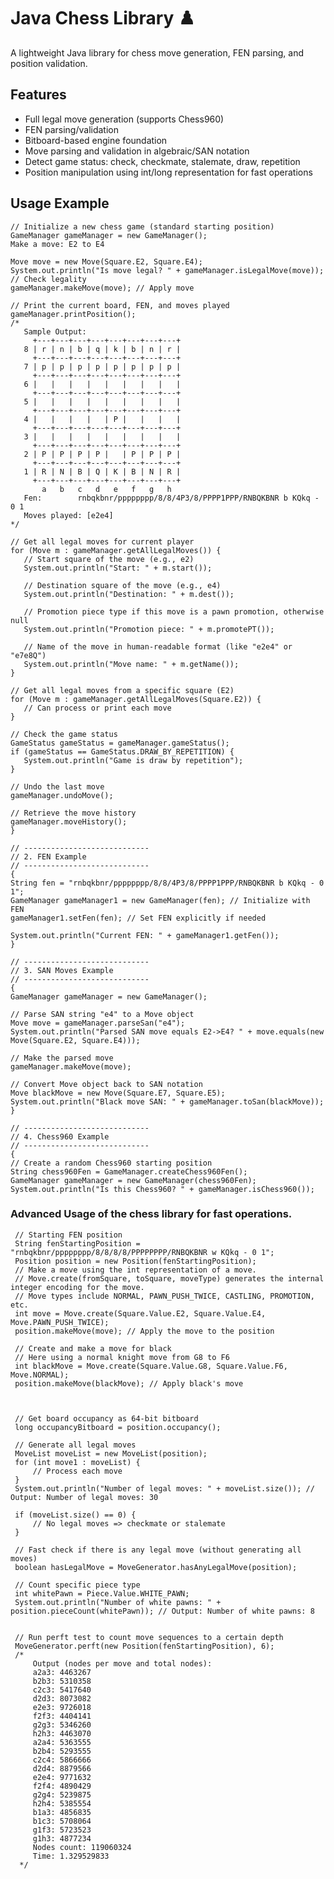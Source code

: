 # Java Chess Library ♟️
A lightweight Java library for chess move generation, FEN parsing, and position validation.

## Features
- Full legal move generation (supports Chess960)
- FEN parsing/validation
- Bitboard-based engine foundation
- Move parsing and validation in algebraic/SAN notation
- Detect game status: check, checkmate, stalemate, draw, repetition
- Position manipulation using int/long representation for fast operations


## Usage Example

    // Initialize a new chess game (standard starting position)
    GameManager gameManager = new GameManager();
    Make a move: E2 to E4
    
    Move move = new Move(Square.E2, Square.E4);
    System.out.println("Is move legal? " + gameManager.isLegalMove(move)); // Check legality
    gameManager.makeMove(move); // Apply move
    
    // Print the current board, FEN, and moves played
    gameManager.printPosition();
    /*
       Sample Output:
         +---+---+---+---+---+---+---+---+
       8 | r | n | b | q | k | b | n | r |
         +---+---+---+---+---+---+---+---+
       7 | p | p | p | p | p | p | p | p |
         +---+---+---+---+---+---+---+---+
       6 |   |   |   |   |   |   |   |   |
         +---+---+---+---+---+---+---+---+
       5 |   |   |   |   |   |   |   |   |
         +---+---+---+---+---+---+---+---+
       4 |   |   |   |   | P |   |   |   |
         +---+---+---+---+---+---+---+---+
       3 |   |   |   |   |   |   |   |   |
         +---+---+---+---+---+---+---+---+
       2 | P | P | P | P |   | P | P | P |
         +---+---+---+---+---+---+---+---+
       1 | R | N | B | Q | K | B | N | R |
         +---+---+---+---+---+---+---+---+
           a   b   c   d   e   f   g   h
       Fen:        rnbqkbnr/pppppppp/8/8/4P3/8/PPPP1PPP/RNBQKBNR b KQkq - 0 1
       Moves played: [e2e4]
    */
    
    // Get all legal moves for current player
    for (Move m : gameManager.getAllLegalMoves()) {
       // Start square of the move (e.g., e2)
       System.out.println("Start: " + m.start());
    
       // Destination square of the move (e.g., e4)
       System.out.println("Destination: " + m.dest());
    
       // Promotion piece type if this move is a pawn promotion, otherwise null
       System.out.println("Promotion piece: " + m.promotePT());
    
       // Name of the move in human-readable format (like "e2e4" or "e7e8Q")
       System.out.println("Move name: " + m.getName());
    }
    
    // Get all legal moves from a specific square (E2)
    for (Move m : gameManager.getAllLegalMoves(Square.E2)) {
       // Can process or print each move
    }
    
    // Check the game status
    GameStatus gameStatus = gameManager.gameStatus();
    if (gameStatus == GameStatus.DRAW_BY_REPETITION) {
       System.out.println("Game is draw by repetition");
    }
    
    // Undo the last move
    gameManager.undoMove();
    
    // Retrieve the move history
    gameManager.moveHistory();
    }
    
    // ----------------------------
    // 2. FEN Example
    // ----------------------------
    {
    String fen = "rnbqkbnr/pppppppp/8/8/4P3/8/PPPP1PPP/RNBQKBNR b KQkq - 0 1";
    GameManager gameManager1 = new GameManager(fen); // Initialize with FEN
    gameManager1.setFen(fen); // Set FEN explicitly if needed
    
    System.out.println("Current FEN: " + gameManager1.getFen());
    }
    
    // ----------------------------
    // 3. SAN Moves Example
    // ----------------------------
    {
    GameManager gameManager = new GameManager();
    
    // Parse SAN string "e4" to a Move object
    Move move = gameManager.parseSan("e4");
    System.out.println("Parsed SAN move equals E2->E4? " + move.equals(new Move(Square.E2, Square.E4)));
    
    // Make the parsed move
    gameManager.makeMove(move);
    
    // Convert Move object back to SAN notation
    Move blackMove = new Move(Square.E7, Square.E5);
    System.out.println("Black move SAN: " + gameManager.toSan(blackMove));
    }
    
    // ----------------------------
    // 4. Chess960 Example
    // ----------------------------
    {
    // Create a random Chess960 starting position
    String chess960Fen = GameManager.createChess960Fen();
    GameManager gameManager = new GameManager(chess960Fen);
    System.out.println("Is this Chess960? " + gameManager.isChess960());
    


### Advanced Usage of the chess library for fast operations.

     // Starting FEN position
     String fenStartingPosition = "rnbqkbnr/pppppppp/8/8/8/8/PPPPPPPP/RNBQKBNR w KQkq - 0 1";
     Position position = new Position(fenStartingPosition);
     // Make a move using the int representation of a move.
     // Move.create(fromSquare, toSquare, moveType) generates the internal integer encoding for the move.
     // Move types include NORMAL, PAWN_PUSH_TWICE, CASTLING, PROMOTION, etc.
     int move = Move.create(Square.Value.E2, Square.Value.E4, Move.PAWN_PUSH_TWICE);
     position.makeMove(move); // Apply the move to the position
    
     // Create and make a move for black
     // Here using a normal knight move from G8 to F6
     int blackMove = Move.create(Square.Value.G8, Square.Value.F6, Move.NORMAL);
     position.makeMove(blackMove); // Apply black's move
    
    
    
     // Get board occupancy as 64-bit bitboard
     long occupancyBitboard = position.occupancy();
    
     // Generate all legal moves
     MoveList moveList = new MoveList(position);
     for (int move1 : moveList) {
         // Process each move
     }
     System.out.println("Number of legal moves: " + moveList.size()); // Output: Number of legal moves: 30
    
     if (moveList.size() == 0) {
         // No legal moves => checkmate or stalemate
     }
    
     // Fast check if there is any legal move (without generating all moves)
     boolean hasLegalMove = MoveGenerator.hasAnyLegalMove(position);
    
     // Count specific piece type
     int whitePawn = Piece.Value.WHITE_PAWN;
     System.out.println("Number of white pawns: " + position.pieceCount(whitePawn)); // Output: Number of white pawns: 8
    
    
     // Run perft test to count move sequences to a certain depth
     MoveGenerator.perft(new Position(fenStartingPosition), 6);
     /*
         Output (nodes per move and total nodes):
         a2a3: 4463267
         b2b3: 5310358
         c2c3: 5417640
         d2d3: 8073082
         e2e3: 9726018
         f2f3: 4404141
         g2g3: 5346260
         h2h3: 4463070
         a2a4: 5363555
         b2b4: 5293555
         c2c4: 5866666
         d2d4: 8879566
         e2e4: 9771632
         f2f4: 4890429
         g2g4: 5239875
         h2h4: 5385554
         b1a3: 4856835
         b1c3: 5708064
         g1f3: 5723523
         g1h3: 4877234
         Nodes count: 119060324
         Time: 1.329529833
      */
